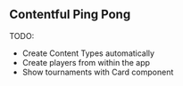 ## Contentful Ping Pong

TODO:

- Create Content Types automatically
- Create players from within the app
- Show tournaments with Card component

